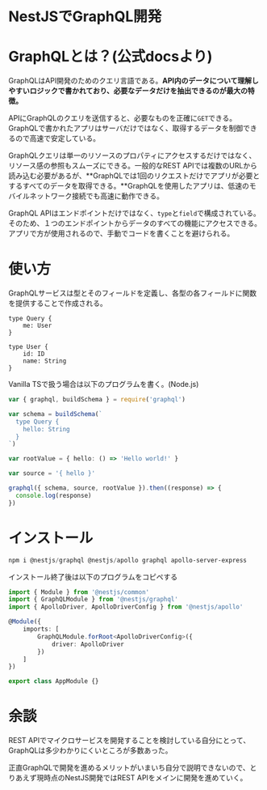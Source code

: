 # NestJSでGraphQL開発

# GraphQLとは？(公式docsより)

GraphQLはAPI開発のためのクエリ言語である。**API内のデータについて理解しやすいロジックで書かれており、必要なデータだけを抽出できるのが最大の特徴。**

APIにGraphQLのクエリを送信すると、必要なものを正確に`GET`できる。GraphQLで書かれたアプリはサーバだけではなく、取得するデータを制御できるので高速で安定している。

GraphQLクエリは単一のリソースのプロパティにアクセスするだけではなく、リソース感の参照もスムーズにできる。一般的なREST APIでは複数のURLから読み込む必要があるが、**GraphQLでは1回のリクエストだけでアプリが必要とするすべてのデータを取得できる。**GraphQLを使用したアプリは、低速のモバイルネットワーク接続でも高速に動作できる。

GraphQL APIはエンドポイントだけではなく、`type`と`field`で構成されている。そのため、１つのエンドポイントからデータのすべての機能にアクセスできる。アプリで方が使用されるので、手動でコードを書くことを避けられる。

# 使い方

GraphQLサービスは型とそのフィールドを定義し、各型の各フィールドに関数を提供することで作成される。

```gql
type Query {
    me: User
}

type User {
    id: ID
    name: String
}
```

Vanilla TSで扱う場合は以下のプログラムを書く。(Node.js)

```ts
var { graphql, buildSchema } = require('graphql')

var schema = buildSchema(`
  type Query {
    hello: String
  }
`)

var rootValue = { hello: () => 'Hello world!' }

var source = '{ hello }'

graphql({ schema, source, rootValue }).then((response) => {
  console.log(response)
})
```

# インストール

```powershell
npm i @nestjs/graphql @nestjs/apollo graphql apollo-server-express
```

インストール終了後は以下のプログラムをコピペする

```ts
import { Module } from '@nestjs/common'
import { GraphQLModule } from '@nestjs/graphql'
import { ApolloDriver, ApolloDriverConfig } from '@nestjs/apollo'

@Module({
    imports: [
        GraphQLModule.forRoot<ApolloDriverConfig>({
            driver: ApolloDriver
        })
    ]
})

export class AppModule {}
```

# 余談

REST APIでマイクロサービスを開発することを検討している自分にとって、GraphQLは多少わかりにくいところが多数あった。

正直GraphQLで開発を進めるメリットがいまいち自分で説明できないので、とりあえず現時点のNestJS開発ではREST APIをメインに開発を進めていく。